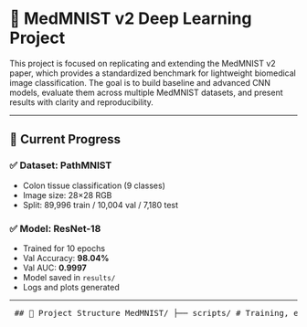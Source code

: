 # 🧠 MedMNIST v2 Deep Learning Project

This project is focused on replicating and extending the MedMNIST v2 paper, which provides a standardized benchmark for lightweight biomedical image classification. The goal is to build baseline and advanced CNN models, evaluate them across multiple MedMNIST datasets, and present results with clarity and reproducibility.

---

## 🚀 Current Progress

### ✅ Dataset: PathMNIST
- Colon tissue classification (9 classes)
- Image size: 28×28 RGB
- Split: 89,996 train / 10,004 val / 7,180 test

### ✅ Model: ResNet-18
- Trained for 10 epochs
- Val Accuracy: **98.04%**
- Val AUC: **0.9997**
- Model saved in `results/`
- Logs and plots generated

---

<pre> ## 📁 Project Structure MedMNIST/ ├── scripts/ # Training, evaluation, plotting scripts ├── results/ # Logs and visualizations ├── models/ # Model definitions ├── data/ # Downloaded datasets (ignored by Git) ├── .gitignore ├── requirements.txt └── README.md </pre>


